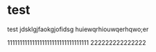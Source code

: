 # test
test
jdsklgjfaokgjofidsg
huiewqrhiouwqerhqwo;er


111111111111111111111111111111111
222222222222222
